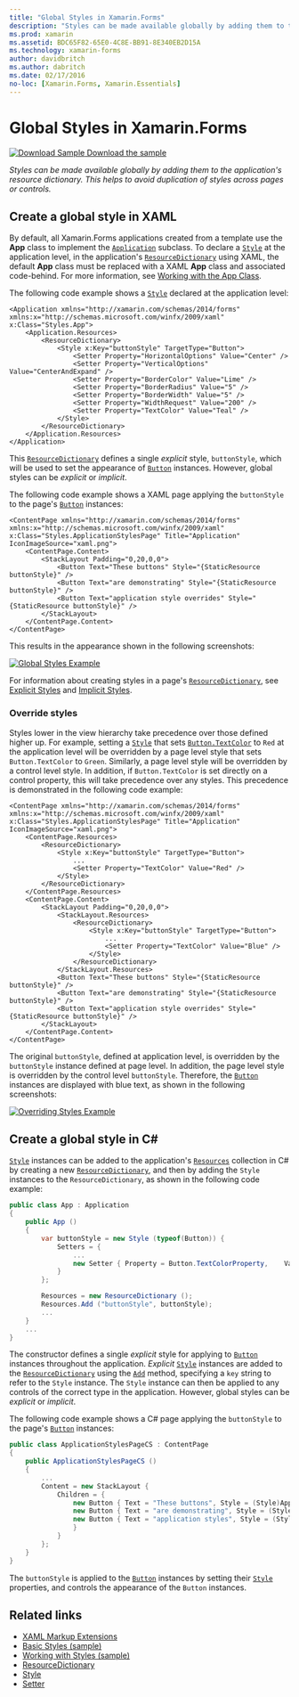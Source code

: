 ```yaml
---
title: "Global Styles in Xamarin.Forms"
description: "Styles can be made available globally by adding them to the application's resource dictionary. This helps to avoid duplication of styles across pages or controls."
ms.prod: xamarin
ms.assetid: BDC65F82-65E0-4C8E-BB91-8E340EB2D15A
ms.technology: xamarin-forms
author: davidbritch
ms.author: dabritch
ms.date: 02/17/2016
no-loc: [Xamarin.Forms, Xamarin.Essentials]
---
```


# Global Styles in Xamarin.Forms

[![Download Sample](~/media/shared/download.png) Download the sample](/samples/xamarin/xamarin-forms-samples/userinterface-styles-basicstyles)

_Styles can be made available globally by adding them to the application's resource dictionary. This helps to avoid duplication of styles across pages or controls._

## Create a global style in XAML

By default, all Xamarin.Forms applications created from a template use the **App** class to implement the [`Application`](xref:Xamarin.Forms.Application) subclass. To declare a [`Style`](xref:Xamarin.Forms.Style) at the application level, in the application's [`ResourceDictionary`](xref:Xamarin.Forms.ResourceDictionary) using XAML, the default **App** class must be replaced with a XAML **App** class and associated code-behind. For more information, see [Working with the App Class](~/xamarin-forms/app-fundamentals/application-class.md).

The following code example shows a [`Style`](xref:Xamarin.Forms.Style) declared at the application level:

```xaml
<Application xmlns="http://xamarin.com/schemas/2014/forms" xmlns:x="http://schemas.microsoft.com/winfx/2009/xaml" x:Class="Styles.App">
    <Application.Resources>
        <ResourceDictionary>
            <Style x:Key="buttonStyle" TargetType="Button">
                <Setter Property="HorizontalOptions" Value="Center" />
                <Setter Property="VerticalOptions" Value="CenterAndExpand" />
                <Setter Property="BorderColor" Value="Lime" />
                <Setter Property="BorderRadius" Value="5" />
                <Setter Property="BorderWidth" Value="5" />
                <Setter Property="WidthRequest" Value="200" />
                <Setter Property="TextColor" Value="Teal" />
            </Style>
        </ResourceDictionary>
    </Application.Resources>
</Application>
```

This [`ResourceDictionary`](xref:Xamarin.Forms.ResourceDictionary) defines a single *explicit* style, `buttonStyle`, which will be used to set the appearance of [`Button`](xref:Xamarin.Forms.Button) instances. However, global styles can be *explicit* or *implicit*.

The following code example shows a XAML page applying the `buttonStyle` to the page's [`Button`](xref:Xamarin.Forms.Button) instances:

```xaml
<ContentPage xmlns="http://xamarin.com/schemas/2014/forms" xmlns:x="http://schemas.microsoft.com/winfx/2009/xaml" x:Class="Styles.ApplicationStylesPage" Title="Application" IconImageSource="xaml.png">
    <ContentPage.Content>
        <StackLayout Padding="0,20,0,0">
            <Button Text="These buttons" Style="{StaticResource buttonStyle}" />
            <Button Text="are demonstrating" Style="{StaticResource buttonStyle}" />
            <Button Text="application style overrides" Style="{StaticResource buttonStyle}" />
        </StackLayout>
    </ContentPage.Content>
</ContentPage>
```

This results in the appearance shown in the following screenshots:

[![Global Styles Example](application-images/application-styles-1.png)](application-images/application-styles-1-large.png#lightbox "Global Styles Example")

For information about creating styles in a page's [`ResourceDictionary`](xref:Xamarin.Forms.ResourceDictionary), see [Explicit Styles](~/xamarin-forms/user-interface/styles/explicit.md) and [Implicit Styles](~/xamarin-forms/user-interface/styles/implicit.md).

### Override styles

Styles lower in the view hierarchy take precedence over those defined higher up. For example, setting a [`Style`](xref:Xamarin.Forms.Style) that sets [`Button.TextColor`](xref:Xamarin.Forms.Button.TextColor) to `Red` at the application level will be overridden by a page level style that sets `Button.TextColor` to `Green`. Similarly, a page level style will be overridden by a control level style. In addition, if `Button.TextColor` is set directly on a control property, this will take precedence over any styles. This precedence is demonstrated in the following code example:

```xaml
<ContentPage xmlns="http://xamarin.com/schemas/2014/forms" xmlns:x="http://schemas.microsoft.com/winfx/2009/xaml" x:Class="Styles.ApplicationStylesPage" Title="Application" IconImageSource="xaml.png">
    <ContentPage.Resources>
        <ResourceDictionary>
            <Style x:Key="buttonStyle" TargetType="Button">
                ...
                <Setter Property="TextColor" Value="Red" />
            </Style>
        </ResourceDictionary>
    </ContentPage.Resources>
    <ContentPage.Content>
        <StackLayout Padding="0,20,0,0">
            <StackLayout.Resources>
                <ResourceDictionary>
                    <Style x:Key="buttonStyle" TargetType="Button">
                        ...
                        <Setter Property="TextColor" Value="Blue" />
                    </Style>
                </ResourceDictionary>
            </StackLayout.Resources>
            <Button Text="These buttons" Style="{StaticResource buttonStyle}" />
            <Button Text="are demonstrating" Style="{StaticResource buttonStyle}" />
            <Button Text="application style overrides" Style="{StaticResource buttonStyle}" />
        </StackLayout>
    </ContentPage.Content>
</ContentPage>
```

The original `buttonStyle`, defined at application level, is overridden by the `buttonStyle` instance defined at page level. In addition, the page level style is overridden by the control level `buttonStyle`. Therefore, the [`Button`](xref:Xamarin.Forms.Button) instances are displayed with blue text, as shown in the following screenshots:

[![Overriding Styles Example](application-images/application-styles-2.png)](application-images/application-styles-2-large.png#lightbox "Overriding Styles Example")

## Create a global style in C&#35;

[`Style`](xref:Xamarin.Forms.Style) instances can be added to the application's [`Resources`](xref:Xamarin.Forms.VisualElement.Resources) collection in C# by creating a new [`ResourceDictionary`](xref:Xamarin.Forms.ResourceDictionary), and then by adding the `Style` instances to the `ResourceDictionary`, as shown in the following code example:

```csharp
public class App : Application
{
    public App ()
    {
        var buttonStyle = new Style (typeof(Button)) {
            Setters = {
                ...
                new Setter { Property = Button.TextColorProperty,    Value = Color.Teal }
            }
        };

        Resources = new ResourceDictionary ();
        Resources.Add ("buttonStyle", buttonStyle);
        ...
    }
    ...
}
```

The constructor defines a single *explicit* style for applying to [`Button`](xref:Xamarin.Forms.Button) instances throughout the application. *Explicit* [`Style`](xref:Xamarin.Forms.Style) instances are added to the [`ResourceDictionary`](xref:Xamarin.Forms.ResourceDictionary) using the [`Add`](xref:Xamarin.Forms.ResourceDictionary.Add(System.String,System.Object)) method, specifying a `key` string to refer to the `Style` instance. The `Style` instance can then be applied to any controls of the correct type in the application. However, global styles can be *explicit* or *implicit*.

The following code example shows a C# page applying the `buttonStyle` to the page's [`Button`](xref:Xamarin.Forms.Button) instances:

```csharp
public class ApplicationStylesPageCS : ContentPage
{
    public ApplicationStylesPageCS ()
    {
        ...
        Content = new StackLayout {
            Children = {
                new Button { Text = "These buttons", Style = (Style)Application.Current.Resources ["buttonStyle"] },
                new Button { Text = "are demonstrating", Style = (Style)Application.Current.Resources ["buttonStyle"] },
                new Button { Text = "application styles", Style = (Style)Application.Current.Resources ["buttonStyle"]
                }
            }
        };
    }
}
```

The `buttonStyle` is applied to the [`Button`](xref:Xamarin.Forms.Button) instances by setting their [`Style`](xref:Xamarin.Forms.NavigableElement.Style) properties, and controls the appearance of the `Button` instances.

## Related links

- [XAML Markup Extensions](~/xamarin-forms/xaml/xaml-basics/xaml-markup-extensions.md)
- [Basic Styles (sample)](/samples/xamarin/xamarin-forms-samples/userinterface-styles-basicstyles)
- [Working with Styles (sample)](/samples/xamarin/xamarin-forms-samples/workingwithstyles)
- [ResourceDictionary](xref:Xamarin.Forms.ResourceDictionary)
- [Style](xref:Xamarin.Forms.Style)
- [Setter](xref:Xamarin.Forms.Setter)